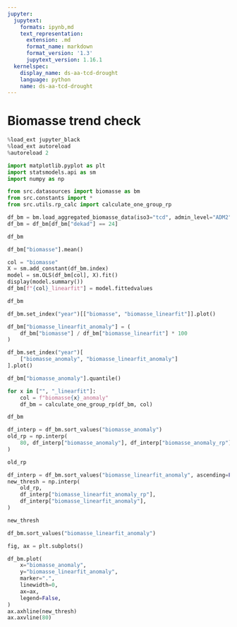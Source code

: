 ```yaml
---
jupyter:
  jupytext:
    formats: ipynb,md
    text_representation:
      extension: .md
      format_name: markdown
      format_version: '1.3'
      jupytext_version: 1.16.1
  kernelspec:
    display_name: ds-aa-tcd-drought
    language: python
    name: ds-aa-tcd-drought
---
```


# Biomasse trend check

```python
%load_ext jupyter_black
%load_ext autoreload
%autoreload 2
```

```python
import matplotlib.pyplot as plt
import statsmodels.api as sm
import numpy as np

from src.datasources import biomasse as bm
from src.constants import *
from src.utils.rp_calc import calculate_one_group_rp
```

```python
df_bm = bm.load_aggregated_biomasse_data(iso3="tcd", admin_level="ADM2")
df_bm = df_bm[df_bm["dekad"] == 24]
```

```python
df_bm
```

```python
df_bm["biomasse"].mean()
```

```python
col = "biomasse"
X = sm.add_constant(df_bm.index)
model = sm.OLS(df_bm[col], X).fit()
display(model.summary())
df_bm[f"{col}_linearfit"] = model.fittedvalues
```

```python
df_bm
```

```python
df_bm.set_index("year")[["biomasse", "biomasse_linearfit"]].plot()
```

```python
df_bm["biomasse_linearfit_anomaly"] = (
    df_bm["biomasse"] / df_bm["biomasse_linearfit"] * 100
)
```

```python
df_bm.set_index("year")[
    ["biomasse_anomaly", "biomasse_linearfit_anomaly"]
].plot()
```

```python
df_bm["biomasse_anomaly"].quantile()
```

```python
for x in ["", "_linearfit"]:
    col = f"biomasse{x}_anomaly"
    df_bm = calculate_one_group_rp(df_bm, col)
```

```python
df_bm
```

```python
df_interp = df_bm.sort_values("biomasse_anomaly")
old_rp = np.interp(
    80, df_interp["biomasse_anomaly"], df_interp["biomasse_anomaly_rp"]
)
```

```python
old_rp
```

```python
df_interp = df_bm.sort_values("biomasse_linearfit_anomaly", ascending=False)
new_thresh = np.interp(
    old_rp,
    df_interp["biomasse_linearfit_anomaly_rp"],
    df_interp["biomasse_linearfit_anomaly"],
)
```

```python
new_thresh
```

```python
df_bm.sort_values("biomasse_linearfit_anomaly")
```

```python
fig, ax = plt.subplots()

df_bm.plot(
    x="biomasse_anomaly",
    y="biomasse_linearfit_anomaly",
    marker=".",
    linewidth=0,
    ax=ax,
    legend=False,
)
ax.axhline(new_thresh)
ax.axvline(80)
```

```python

```
